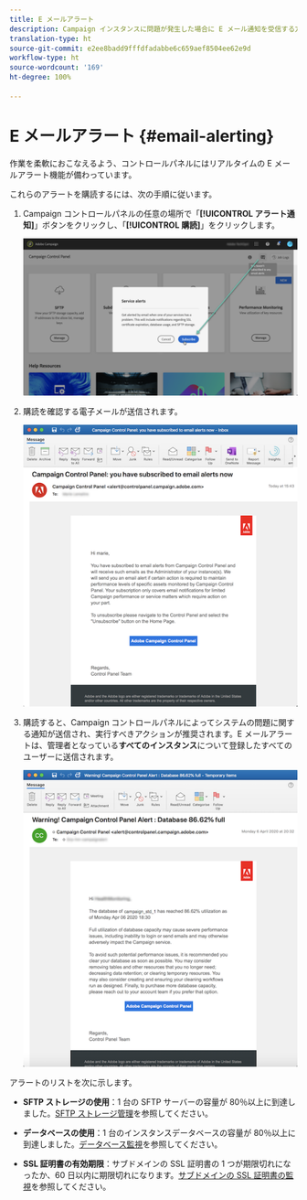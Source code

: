 ```yaml
---
title: E メールアラート
description: Campaign インスタンスに問題が発生した場合に E メール通知を受信する方法について説明します
translation-type: ht
source-git-commit: e2ee8badd9fffdfadabbe6c659aef8504ee62e9d
workflow-type: ht
source-wordcount: '169'
ht-degree: 100%

---
```



# E メールアラート {#email-alerting}

作業を柔軟におこなえるよう、コントロールパネルにはリアルタイムの E メールアラート機能が備わっています。

これらのアラートを購読するには、次の手順に従います。

1. Campaign コントロールパネルの任意の場所で「**[!UICONTROL アラート通知]**」ボタンをクリックし、「**[!UICONTROL 購読]**」をクリックします。

   ![](assets/subscribing.png)

1. 購読を確認する電子メールが送信されます。

   ![](assets/email_subscription.png)

1. 購読すると、Campaign コントロールパネルによってシステムの問題に関する通知が送信され、実行すべきアクションが推奨されます。E メールアラートは、管理者となっている&#x200B;**すべてのインスタンス**&#x200B;について登録したすべてのユーザーに送信されます。

   ![](assets/alert_sample.png)


アラートのリストを次に示します。

* **SFTP ストレージの使用**：1 台の SFTP サーバーの容量が 80％以上に到達しました。[SFTP ストレージ管理](../../sftp/using/sftp-storage-management.md)を参照してください。

* **データベースの使用**：1 台のインスタンスデータベースの容量が 80％以上に到達しました。[データベース監視](../../performance-monitoring/using/database-monitoring.md)を参照してください。

* **SSL 証明書の有効期限**：サブドメインの SSL 証明書の 1 つが期限切れになったか、60 日以内に期限切れになります。[サブドメインの SSL 証明書の監視](../../subdomains-certificates/using/monitoring-ssl-certificates.md)を参照してください。

